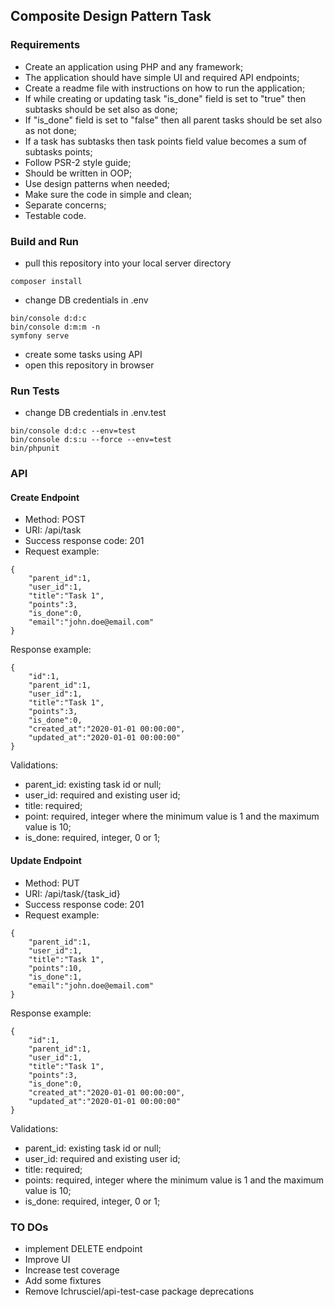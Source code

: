 ## Composite Design Pattern Task

### Requirements

- Create an application using PHP and any framework;
- The application should have simple UI and required API endpoints;
- Create a readme file with instructions on how to run the application;
- If while creating or updating task "is_done" field is set to "true" then subtasks should be set also as done;
- If "is_done" field is set to "false" then all parent tasks should be set also as not done;
- If a task has subtasks then task points field value becomes a sum of subtasks points;
- Follow PSR-2 style guide;
- Should be written in OOP;
- Use design patterns when needed;
- Make sure the code in simple and clean;
- Separate concerns;
- Testable code.

### Build and Run

- pull this repository into your local server directory
```
composer install
```
- change DB credentials in .env
```
bin/console d:d:c
bin/console d:m:m -n
symfony serve 
```
- create some tasks using API 
- open this repository in browser

### Run Tests

- change DB credentials in .env.test
```
bin/console d:d:c --env=test
bin/console d:s:u --force --env=test
bin/phpunit 
```
### API

#### Create Endpoint

- Method: POST
- URI: /api/task
- Success response code: 201 
- Request example:
```
{
    "parent_id":1,
    "user_id":1,
    "title":"Task 1",
    "points":3,
    "is_done":0,
    "email":"john.doe@email.com"
}
```
Response example:
```
{
    "id":1,
    "parent_id":1,
    "user_id":1,
    "title":"Task 1",
    "points":3,
    "is_done":0,
    "created_at":"2020-01-01 00:00:00",
    "updated_at":"2020-01-01 00:00:00"
}
```
Validations:
- parent_id: existing task id or null;
- user_id: required and existing user id;
- title: required;
- point: required, integer where the minimum value is 1 and the maximum value is 10;
- is_done: required, integer, 0 or 1;

#### Update Endpoint

- Method: PUT
- URI: /api/task/{task_id}
- Success response code: 201 
- Request example:
```
{
    "parent_id":1,
    "user_id":1,
    "title":"Task 1",
    "points":10,
    "is_done":1,
    "email":"john.doe@email.com"
}
```
Response example:
```
{
    "id":1,
    "parent_id":1,
    "user_id":1,
    "title":"Task 1",
    "points":3,
    "is_done":0,
    "created_at":"2020-01-01 00:00:00",
    "updated_at":"2020-01-01 00:00:00"
}
```
Validations:
- parent_id: existing task id or null;
- user_id: required and existing user id;
- title: required;
- points: required, integer where the minimum value is 1 and the maximum value is 10;
- is_done: required, integer, 0 or 1;

### TO DOs
- implement DELETE endpoint
- Improve UI
- Increase test coverage
- Add some fixtures
- Remove lchrusciel/api-test-case package deprecations

